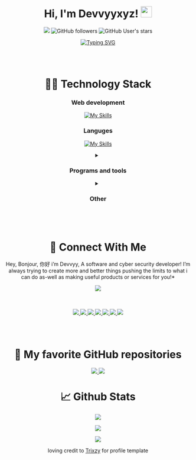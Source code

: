 <h1 align="center">
  Hi, I'm Devvyyxyz!
  <img src="https://media.giphy.com/media/hvRJCLFzcasrR4ia7z/giphy.gif" width="30px"/>
</h1>


<div align="center">
 
![](https://komarev.com/ghpvc/?username=Devvyyxyz)
![GitHub followers](https://img.shields.io/github/followers/devvyyxyz)
![GitHub User's stars](https://img.shields.io/github/stars/devvyyxyz)

<!--- https://readme-typing-svg.herokuapp.com --->
[![Typing SVG](https://readme-typing-svg.herokuapp.com?font=Inconsolata&pause=1000&color=76E63BFF&center=true&vCenter=true&width=435&lines=Discord+bot+developer;Cyber+security+student;Software+designer;Web+designer)](https://github.com/devvyyxyz)
 
</div>

<br></br>

<h1 align="center">
  👨‍💻 Technology Stack
</h1>


<!-- https://github.com/tandpfun/skill-icons -->

<h3 align="center">Web development</h3>
<div align="center">
  
[![My Skills](https://skillicons.dev/icons?i=js,html,css,nodejs,cloudflare,gcp,mongodb,bootstrap,wordpress&perline=3)](https://github.com/devvyyxyz)
  
</div>


<h3 align="center">Languges</h3>
<div align="center">
  
[![My Skills](https://skillicons.dev/icons?i=bash,c,cs,cpp,py,java,html,css,js,md&perline=5)](https://github.com/devvyyxyz)
  
</div>


<details>
  <summary align="center"><h3 align="center">Programs and tools</h3></summary>
<div align="center">
  
[![My Skills](https://skillicons.dev/icons?i=ae,au,ai,ps,xd,pr,blender,visualstudio,godot,unity,unreal,idea,replit,figma,codepen,heroku,github,stackoverflow&perline=5)](https://github.com/devvyyxyz)
  
</div>
</details>


<details>
  <summary align="center"><h3 align="center">Other</h3></summary>
<div align="center">
  
[![My Skills](https://skillicons.dev/icons?i=discord,bots,twitter,instagram)](https://github.com/devvyyxyz)
  
</div>
</details>

<br></br>

<h1 align="center">
  🔗 Connect With Me
</h1> 

<div align="center">
  <p>Hey, Bonjour, 你好 i’m Devvyy, A software and cyber security developer! I’m always trying to create more and better things pushing the limits to what i can do as-well as making useful products or services for you!*</p>
  <picture>
    <img align="center" src="https://lanyard-profile-readme.vercel.app/api/664171400193638401?theme=dark&animated=true&hideDiscrim=false&idleMessage=Probably%20doing%20something%20else..." onclick="return false;">
  </picture> 
  
</div>
<br></br>
<p align="center">
  <a href="https://discordapp.com/users/664171400193638401">
    <img src="https://skillicons.dev/icons?i=discord" />
  </a>
  <a href="https://twitter.com/@devvyyxyz">
    <img src="https://skillicons.dev/icons?i=twitter" />
  </a>
  <a href="https://instagram.com">
    <img src="https://skillicons.dev/icons?i=instagram" />
  </a>
  <a href="https://github.com/devvyyxyz">
    <img src="https://skillicons.dev/icons?i=github" />
  </a>
  <a href="https://www.linkedin.com/in/khyle-mitchell-5a97a1275/">
    <img src="https://skillicons.dev/icons?i=linkedin" />
  </a>
  <a href="https://replit.com/@devvyyxyz">
    <img src="https://skillicons.dev/icons?i=replit" />
  </a>
  <a href="https://stackoverflow.com">
    <img src="https://skillicons.dev/icons?i=stackoverflow" />
  </a>
</p>

<br></br>

<h1 align="center">
  💖 My favorite GitHub repositories
</h1> 
<p align="center">
    <a href="https://github.com/devvyyxyz/noodle-bot">
        <img src="https://github-readme-stats.vercel.app/api/pin/?username=devvyyxyz&repo=noodle-bot&bg_color=0d1117&title_color=58a6ff&text_color=8b949e&icon_color=8b949e&hide_border=true/" />
    </a>
    <a href="https://github.com/devvyyxyz/modrinth-text-packs">
        <img src="https://github-readme-stats.vercel.app/api/pin/?username=devvyyxyz&repo=modrinth-text-packs&bg_color=0d1117&title_color=58a6ff&text_color=8b949e&icon_color=8b949e&hide_border=true/" />
    </a>
</p>


<h1 align="center">
  📈 Github Stats
</h1>

<!-- https://github.com/jstrieb/github-stats -->
<div align="center">
  
![](https://github-readme-streak-stats.herokuapp.com/?user=devvyyxyz&hide_border=true&background=0D1117&currStreakLabel=FFFFFF&sideLabels=FFFFFF&currStreakNum=FFFFFF&dates=FFFFFF&sideNums=FFFFFF&fire=006BD6&ring=006BD6&stroke=FFFFFFFF) 
  
![](https://github-readme-stats.vercel.app/api?username=devvyyxyz&hide_border=true&hide=issues,prs&count_private=true&show_owner=true&show_icons=true&bg_color=0d1117&title_color=ffffff&text_color=ffffff&icon_color=006bd6&hide_border=true/)
  
![](https://github-readme-stats.vercel.app/api/top-langs/?username=devvyyxyz&hide_border=true&layout=compact&card_width=445&bg_color=0d1117&title_color=ffffff&text_color=ffffff&icon_color=006bd6&hide_border=true/)

</div>
<div align="center">
  loving credit to <a href="https://github.com/trixzyy">Trixzy</a> for profile template
</div>

